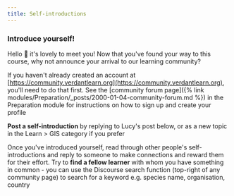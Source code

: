 ```yaml
---
title: Self-introductions
---
```


### Introduce yourself!

Hello :wave: it's lovely to meet you!  Now that you've found your way to this course, why not announce your arrival to our learning community?

If you haven't already created an account at [https://community.verdantlearn.org](https://community.verdantlearn.org), you'll need to do that first.  See the [community forum page]({% link modules/Preparation/_posts/2000-01-04-community-forum.md %}) in the Preparation module for instructions on how to sign up and create your profile

**Post a self-introduction** by replying to Lucy's post below, or as a new topic in the Learn > GIS category if you prefer

Once you've introduced yourself, read through other people's self-introductions and reply to someone to make connections and reward them for their effort.  Try to **find a fellow learner** with whom you have something in common - you can use the Discourse search function (top-right of any community page) to search for a keyword e.g. species name, organisation, country


<div id='discourse-comments'></div>

<script type="text/javascript">
  window.DiscourseEmbed = { discourseUrl: 'https://community.verdantlearn.org/', topicId: 23 };

  (function() {
    var d = document.createElement('script'); d.type = 'text/javascript'; d.async = true;
    d.src = window.DiscourseEmbed.discourseUrl + 'javascripts/embed.js';
    (document.getElementsByTagName('head')[0] || document.getElementsByTagName('body')[0]).appendChild(d);
  })();
</script>

